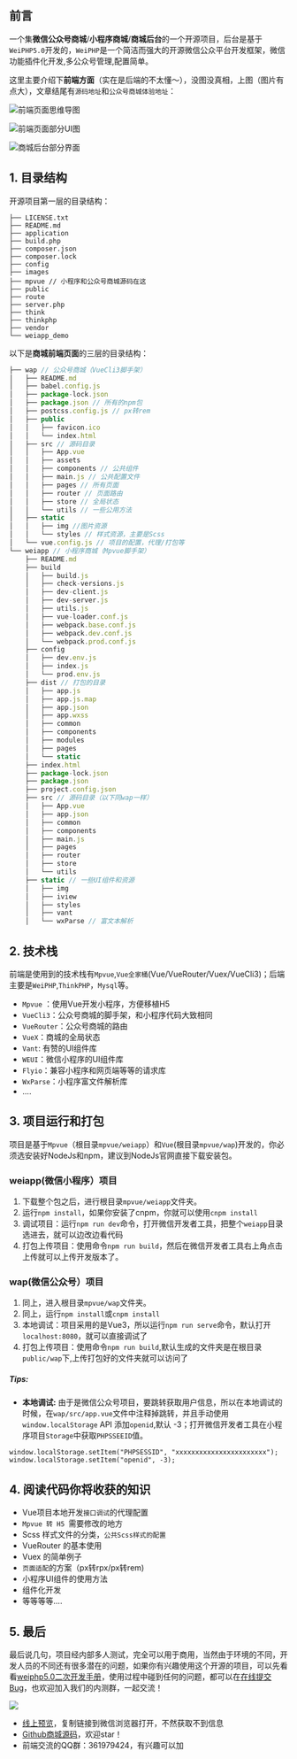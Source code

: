 ## 前言

一个集**微信公众号商城**/**小程序商城**/**商城后台**的一个开源项目，后台是基于`WeiPHP5.0`开发的，`WeiPHP`是一个简洁而强大的开源微信公众平台开发框架，微信功能插件化开发,多公众号管理,配置简单。

这里主要介绍下**前端方面**（实在是后端的不太懂～），没图没真相，上图（图片有点大），文章结尾有`源码地址`和`公众号商城体验地址`：

![前端页面思维导图](https://user-gold-cdn.xitu.io/2018/11/30/16761e6c27ba41d5?w=1417&h=861&f=png&s=153482)

![前端页面部分UI图](https://user-gold-cdn.xitu.io/2018/11/30/1676342f099eba7e?w=5000&h=3000&f=jpeg&s=704611)

![商城后台部分界面](https://user-gold-cdn.xitu.io/2018/11/30/16764ba36f8437cc?w=1425&h=662&f=png&s=408701)
## 1. 目录结构

开源项目第一层的目录结构：
```
├── LICENSE.txt
├── README.md
├── application
├── build.php
├── composer.json
├── composer.lock
├── config
├── images
├── mpvue // 小程序和公众号商城源码在这
├── public
├── route
├── server.php
├── think
├── thinkphp
├── vendor
└── weiapp_demo
```

以下是**商城前端页面**的三层的目录结构：
``` js
├── wap // 公众号商城（VueCli3脚手架）
│   ├── README.md
│   ├── babel.config.js
│   ├── package-lock.json
│   ├── package.json // 所有的npm包
│   ├── postcss.config.js // px转rem
│   ├── public
│   │   ├── favicon.ico
│   │   └── index.html 
│   ├── src // 源码目录
│   │   ├── App.vue
│   │   ├── assets
│   │   ├── components // 公共组件
│   │   ├── main.js // 公共配置文件
│   │   ├── pages // 所有页面
│   │   ├── router // 页面路由
│   │   ├── store // 全局状态
│   │   └── utils // 一些公用方法
│   ├── static
│   │   ├── img //图片资源
│   │   └── styles // 样式资源，主要是Scss
│   └── vue.config.js // 项目的配置，代理/打包等
└── weiapp // 小程序商城（Mpvue脚手架）
    ├── README.md
    ├── build
    │   ├── build.js
    │   ├── check-versions.js
    │   ├── dev-client.js
    │   ├── dev-server.js
    │   ├── utils.js
    │   ├── vue-loader.conf.js
    │   ├── webpack.base.conf.js
    │   ├── webpack.dev.conf.js
    │   └── webpack.prod.conf.js
    ├── config
    │   ├── dev.env.js
    │   ├── index.js
    │   └── prod.env.js
    ├── dist // 打包的目录
    │   ├── app.js
    │   ├── app.js.map
    │   ├── app.json
    │   ├── app.wxss
    │   ├── common
    │   ├── components
    │   ├── modules
    │   ├── pages
    │   └── static
    ├── index.html
    ├── package-lock.json
    ├── package.json
    ├── project.config.json
    ├── src // 源码目录（以下同wap一样）
    │   ├── App.vue
    │   ├── app.json
    │   ├── common
    │   ├── components
    │   ├── main.js
    │   ├── pages
    │   ├── router
    │   ├── store
    │   └── utils
    ├── static // 一些UI组件和资源
    │   ├── img
    │   ├── iview
    │   ├── styles
    │   ├── vant
    │   └── wxParse // 富文本解析


```
## 2. 技术栈
前端是使用到的技术栈有`Mpvue`,`Vue全家桶`(Vue/VueRouter/Vuex/VueCli3)；后端主要是`WeiPHP`,`ThinkPHP`，`Mysql`等。

- `Mpvue` ：使用Vue开发小程序，方便移植H5
- `VueCli3`：公众号商城的脚手架，和小程序代码大致相同
- `VueRouter`：公众号商城的路由
- `VueX`：商城的全局状态
- `Vant`: 有赞的UI组件库
- `WEUI`：微信小程序的UI组件库
- `Flyio`：兼容小程序和网页端等等的请求库
- `WxParse`：小程序富文件解析库
- ....


## 3. 项目运行和打包
项目是基于`Mpvue`（根目录`mpvue/weiapp`）和`Vue`(根目录`mpvue/wap`)开发的，你必须选安装好NodeJs和npm，建议到NodeJs官网直接下载安装包。


### weiapp(微信小程序）项目
1. 下载整个包之后，进行根目录`mpvue/weiapp`文件夹。
2. 运行`npm install`，如果你安装了cnpm，你就可以使用`cnpm install`
3. 调试项目：运行`npm run dev`命令，打开微信开发者工具，把整个`weiapp`目录选进去，就可以边改边看代码
4. 打包上传项目：使用命令`npm run build`，然后在微信开发者工具右上角点击上传就可以上传开发版本了。

### wap(微信公众号）项目
1. 同上，进入根目录`mpvue/wap`文件夹。
2. 同上，运行`npm install`或`cnpm install`
3. 本地调试：项目采用的是Vue3，所以运行`npm run serve`命令，默认打开`localhost:8080`，就可以直接调试了
4. 打包上传项目：使用命令`npm run build`,默认生成的文件夹是在根目录`public/wap`下,上传打包好的文件夹就可以访问了

##### Tips:
- **本地调试:** 由于是微信公众号项目，要跳转获取用户信息，所以在本地调试的时候，在`wap/src/app.vue`文件中注释掉跳转，并且手动使用`window.localStorage` API 添加`openid`,默认 -3；打开微信开发者工具在小程序项目`Storage`中获取`PHPSSEEID`值。

```
window.localStorage.setItem("PHPSESSID", "xxxxxxxxxxxxxxxxxxxxxxx");
window.localStorage.setItem("openid", -3);
```


## 4. 阅读代码你将收获的知识
- Vue项目本地开发`接口调试`的代理配置
- `Mpvue 转 H5 `需要修改的地方
- Scss 样式文件的分类，`公共Scss样式的配置`
- VueRouter 的基本使用
- Vuex 的简单例子
- `页面适配`的方案（px转rpx/px转rem)
- 小程序UI组件的使用方法
- 组件化开发
- 等等等等....


## 5. 最后
最后说几句，项目经内部多人测试，完全可以用于商用，当然由于环境的不同，开发人员的不同还有很多潜在的问题，如果你有兴趣使用这个开源的项目，可以先看看[weiphp5.0二次开发手册](https://www.kancloud.cn/fanxing/weiphp5)，使用过程中碰到任何的问题，都可以在[在线提交Bug](https://bug.weiphp.cn/index.php?s=/w10/Bug/Wap/invite/project_id/88)，也欢迎加入我们的内测群，一起交流！

![](https://user-gold-cdn.xitu.io/2018/12/1/167685b22b2f206e?w=1080&h=1920&f=jpeg&s=104758)
- [线上预览](https://leyao.tv/yi/public/wap/index.html?pbid=78)，复制链接到微信浏览器打开，不然获取不到信息
- [Github商城源码](https://github.com/geekape/applet-h5-shop)，欢迎star！
- 前端交流的QQ群：361979424，有兴趣可以加
